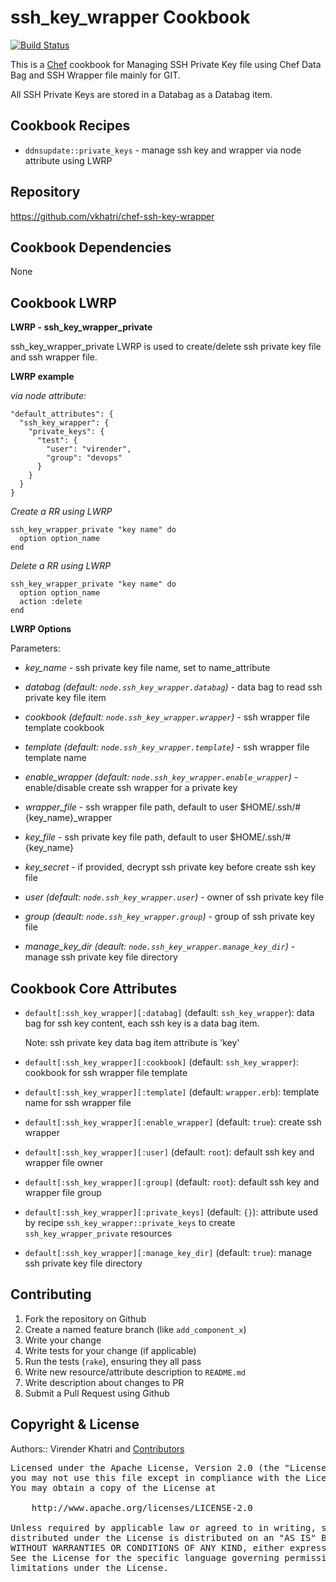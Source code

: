 ssh_key_wrapper Cookbook
========================

[![Build Status](https://travis-ci.org/vkhatri/chef-ssh-key-wrapper.svg?branch=master)](https://travis-ci.org/vkhatri/chef-ssh-key-wrapper)

This is a [Chef] cookbook for Managing SSH Private Key file using Chef Data Bag and SSH Wrapper file mainly for GIT.

All SSH Private Keys are stored in a Databag as a Databag item.


## Cookbook Recipes

- `ddnsupdate::private_keys`   - manage ssh key and wrapper via node attribute using LWRP


## Repository

https://github.com/vkhatri/chef-ssh-key-wrapper


## Cookbook Dependencies

None


## Cookbook LWRP

**LWRP - ssh_key_wrapper_private**

ssh_key_wrapper_private LWRP is used to create/delete ssh private key file and ssh wrapper file.

**LWRP example**

*via node attribute:*

    "default_attributes": {
      "ssh_key_wrapper": {
      	"private_keys": {
          "test": {
            "user": "virender",
            "group": "devops"
          }
        }
      }
    }



*Create a RR using LWRP*

    ssh_key_wrapper_private "key name" do
      option option_name
    end

*Delete a RR using LWRP*

    ssh_key_wrapper_private "key name" do
      option option_name
      action :delete
    end


**LWRP Options**


Parameters:

- *key_name* - ssh private key file name, set to name_attribute

- *databag (default: `node.ssh_key_wrapper.databag`)* - data bag to read ssh private key file item
- *cookbook (default: `node.ssh_key_wrapper.wrapper`)* - ssh wrapper file template cookbook
- *template (default: `node.ssh_key_wrapper.template`)* - ssh wrapper file template name

- *enable_wrapper (default: `node.ssh_key_wrapper.enable_wrapper`)* - enable/disable create ssh wrapper for a private key
- *wrapper_file* - ssh wrapper file path, default to user $HOME/.ssh/#{key_name}_wrapper
- *key_file* - ssh private key file path, default to user $HOME/.ssh/#{key_name}
- *key_secret* - if provided, decrypt ssh private key before create ssh key file

- *user (default: `node.ssh_key_wrapper.user`)* - owner of ssh private key file
- *group (deault: `node.ssh_key_wrapper.group`)* - group of ssh private key file

- *manage_key_dir (deault: `node.ssh_key_wrapper.manage_key_dir`)* - manage ssh private key file directory


## Cookbook Core Attributes

 * `default[:ssh_key_wrapper][:databag]` (default: `ssh_key_wrapper`): data bag for ssh key content, each ssh key is a data bag item.

    Note: ssh private key data bag item attribute is 'key'

 * `default[:ssh_key_wrapper][:cookbook]` (default: `ssh_key_wrapper`): cookbook for ssh wrapper file template
 * `default[:ssh_key_wrapper][:template]` (default: `wrapper.erb`): template name for ssh wrapper file
 * `default[:ssh_key_wrapper][:enable_wrapper]` (default: `true`): create ssh wrapper
 * `default[:ssh_key_wrapper][:user]` (default: `root`): default ssh key and wrapper file owner
 * `default[:ssh_key_wrapper][:group]` (default: `root`): default ssh key and wrapper file group
 * `default[:ssh_key_wrapper][:private_keys]` (default: `{}`): attribute used by recipe `ssh_key_wrapper::private_keys` to create `ssh_key_wrapper_private` resources
 * `default[:ssh_key_wrapper][:manage_key_dir]` (default: `true`): manage ssh private key file directory


## Contributing

1. Fork the repository on Github
2. Create a named feature branch (like `add_component_x`)
3. Write your change
4. Write tests for your change (if applicable)
5. Run the tests (`rake`), ensuring they all pass
6. Write new resource/attribute description to `README.md`
7. Write description about changes to PR
8. Submit a Pull Request using Github


## Copyright & License

Authors:: Virender Khatri and [Contributors]

<pre>
Licensed under the Apache License, Version 2.0 (the "License");
you may not use this file except in compliance with the License.
You may obtain a copy of the License at

    http://www.apache.org/licenses/LICENSE-2.0

Unless required by applicable law or agreed to in writing, software
distributed under the License is distributed on an "AS IS" BASIS,
WITHOUT WARRANTIES OR CONDITIONS OF ANY KIND, either express or implied.
See the License for the specific language governing permissions and
limitations under the License.
</pre>

[Chef]: https://www.getchef.com/chef/
[Contributors]: https://github.com/vkhatri/chef-ssh-key-wrapper/graphs/contributors
